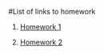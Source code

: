 #List of links to homework

1. [Homework 1](https://github.com/YuriyChaban/ROR/tree/master/lesson_1)

2. [Homework 2](https://github.com/YuriyChaban/ROR/tree/master/lesson_2)